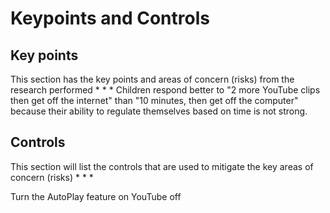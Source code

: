 # Keypoints and Controls
## Key points
This section has the key points and areas of concern (risks) from the research performed
* 
* 
* 
Children respond better to "2 more YouTube clips then get off the internet" than "10 minutes, then get off the computer" because their ability to regulate themselves based on time is not strong.


## Controls
This section will list the controls that are used to mitigate the key  areas of concern (risks)
* 
* 
* 


Turn the AutoPlay feature on YouTube off
